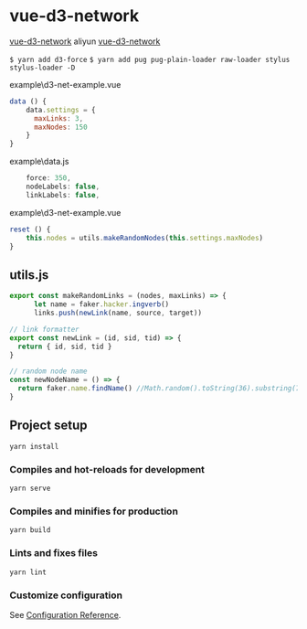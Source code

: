 # vue-d3-network

[vue-d3-network](https://github.com/emiliorizzo/vue-d3-network)
aliyun [vue-d3-network](https://developer.aliyun.com/mirror/npm/package/vue-d3-network)

`$ yarn add d3-force`
`$ yarn add pug pug-plain-loader raw-loader stylus stylus-loader -D`

example\d3-net-example.vue

```js
data () {
    data.settings = {
      maxLinks: 3,
      maxNodes: 150
    }
}
```

example\data.js

```js
    force: 350,
    nodeLabels: false,
    linkLabels: false,
```

example\d3-net-example.vue

```js
reset () {
    this.nodes = utils.makeRandomNodes(this.settings.maxNodes)
}
```

## utils.js

```js
export const makeRandomLinks = (nodes, maxLinks) => {
      let name = faker.hacker.ingverb() 
      links.push(newLink(name, source, target))

// link formatter
export const newLink = (id, sid, tid) => {
  return { id, sid, tid }
}
```

```js
// random node name
const newNodeName = () => {
  return faker.name.findName() //Math.random().toString(36).substring(7)
}
```

## Project setup

```
yarn install
```

### Compiles and hot-reloads for development

```
yarn serve
```

### Compiles and minifies for production

```
yarn build
```

### Lints and fixes files

```
yarn lint
```

### Customize configuration

See [Configuration Reference](https://cli.vuejs.org/config/).
